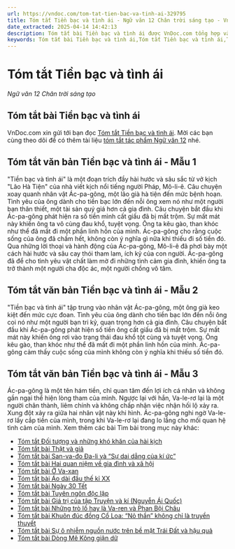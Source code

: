 ```yaml
---
url: https://vndoc.com/tom-tat-tien-bac-va-tinh-ai-329795
title: Tóm tắt Tiền bạc và tình ái - Ngữ văn 12 Chân trời sáng tạo - VnDoc.com
date_extracted: 2025-04-14 14:42:13
description: Tóm tắt bài Tiền bạc và tình ái được VnDoc.com tổng hợp và xin gửi tới bạn đọc cùng tham khảo nhé.
keywords: Tóm tắt bài Tiền bạc và tình ái,Tóm tắt Tiền bạc và tình ái,Tóm tắt văn bản Tiền bạc và tình ái,Tóm tắt tác phẩm Tiền bạc và tình ái,Tiền bạc và tình ái,Tóm tắt Tiền bạc và tình ái ngắn gọn,Tóm tắt Tiền bạc và tình ái ngắn nhất,ngữ văn 12,tóm tắt ngữ văn 12,tóm tắt ngữ văn 12 chân trời sáng tạo
---
```


# Tóm tắt Tiền bạc và tình ái
 _Ngữ văn 12 Chân trời sáng tạo_
## Tóm tắt bài Tiền bạc và tình ái
VnDoc.com xin gửi tới bạn đọc [Tóm tắt Tiền bạc và tình ái](<https://vndoc.com/tom-tat-tien-bac-va-tinh-ai-329795>). Mời các bạn cùng theo dõi để có thêm tài liệu [tóm tắt tác phẩm Ngữ văn 12](<https://vndoc.com/tom-tat-tac-pham-lop12>) nhé.
## Tóm tắt văn bản Tiền bạc và tình ái - Mẫu 1
"Tiền bạc và tình ái" là một đoạn trích đầy hài hước và sâu sắc từ vở kịch "Lão Hà Tiện" của nhà viết kịch nổi tiếng người Pháp, Mô-li-ê. Câu chuyện xoay quanh nhân vật Ác-pa-gông, một lão già hà tiện đến mức bệnh hoạn. Tình yêu của ông dành cho tiền bạc lớn đến nỗi ông xem nó như một người bạn thân thiết, một tài sản quý giá hơn cả gia đình. Câu chuyện bắt đầu khi Ác-pa-gông phát hiện ra số tiền mình cất giấu đã bị mất trộm. Sự mất mát này khiến ông ta vô cùng đau khổ, tuyệt vọng. Ông ta kêu gào, than khóc như thể đã mất đi một phần linh hồn của mình. Ác-pa-gông cho rằng cuộc sống của ông đã chấm hết, không còn ý nghĩa gì nữa khi thiếu đi số tiền đó. Qua những lời thoại và hành động của Ác-pa-gông, Mô-li-ê đã phơi bày một cách hài hước và sâu cay thói tham lam, ích kỷ của con người. Ác-pa-gông đã để cho tình yêu vật chất làm mờ đi những tình cảm gia đình, khiến ông ta trở thành một người cha độc ác, một người chồng vô tâm.
## Tóm tắt văn bản Tiền bạc và tình ái - Mẫu 2
"Tiền bạc và tình ái" tập trung vào nhân vật Ác-pa-gông, một ông già keo kiệt đến mức cực đoan. Tình yêu của ông dành cho tiền bạc lớn đến nỗi ông coi nó như một người bạn tri kỷ, quan trọng hơn cả gia đình. Câu chuyện bắt đầu khi Ác-pa-gông phát hiện số tiền ông cất giấu đã bị mất trộm. Sự mất mát này khiến ông rơi vào trạng thái đau khổ tột cùng và tuyệt vọng. Ông kêu gào, than khóc như thể đã mất đi một phần linh hồn của mình. Ác-pa-gông cảm thấy cuộc sống của mình không còn ý nghĩa khi thiếu số tiền đó.
## Tóm tắt văn bản Tiền bạc và tình ái - Mẫu 3
Ác-pa-gông là một tên hám tiền, chỉ quan tâm đến lợi ích cá nhân và không gần ngại thể hiện lòng tham của mình. Ngược lại với hắn, Va-le-rơ lại là một người chân thành, liêm chính và không chấp nhận việc nhận hối lộ xảy ra. Xung đột xảy ra giữa hai nhân vật này khi hình. Ác-pa-gông nghi ngờ Va-le-rơ lấy cắp tiền của mình, trong khi Va-le-rơ lại đang lo lắng cho mối quan hệ tình cảm của mình.
Xem thêm các bài Tìm bài trong mục này khác:
  * [Tóm tắt Đối tượng và những khó khăn của hài kịch](</tom-tat-doi-tuong-va-nhung-kho-khan-cua-hai-kich-329796>)
  * [Tóm tắt bài Thật và giả](</tom-tat-bai-that-va-gia-333300>)
  * [Tóm tắt bài San-va-đo Đa-li và “Sự dai dẳng của kí ức”](</tom-tat-bai-san-va-do-da-li-va-su-dai-dang-cua-ki-uc-333301>)
  * [Tóm tắt bài Hai quan niệm về gia đình và xã hội](</tom-tat-bai-hai-quan-niem-ve-gia-dinh-va-xa-hoi-333303>)
  * [Tóm tắt bài Ở Va-xan](</tom-tat-bai-o-va-xan-333304>)
  * [Tóm tắt bài Áo dài đầu thế kỉ XX](</tom-tat-bai-ao-dai-dau-the-ki-xx-333305>)
  * [Tóm tắt bài Ngày 30 Tết](</tom-tat-bai-ngay-30-tet-333315>)
  * [Tóm tắt bài Tuyên ngôn độc lập](</tom-tat-bai-tuyen-ngon-doc-lap-ctst-333324>)
  * [Tóm tắt bài Giá trị của tập Truyện và kí \(Nguyễn Ái Quốc\)](</tom-tat-bai-gia-tri-cua-tap-truyen-va-ki-nguyen-ai-quoc-333326>)
  * [Tóm tắt bài Những trò lố hay là Va-ren và Phan Bội Châu](</tom-tat-bai-nhung-tro-lo-hay-la-va-ren-va-phan-boi-chau-ctst-333328>)
  * [Tóm tắt bài Khuôn đúc đồng Cổ Loa: “Nỏ thần” không chỉ là truyền thuyết](</tom-tat-bai-khuon-duc-dong-co-loa-no-than-khong-chi-la-truyen-thuyet-333333>)
  * [Tóm tắt bài Sự ô nhiễm nguồn nước trên bề mặt Trái Đất và hậu quả](</tom-tat-bai-su-o-nhiem-nguon-nuoc-tren-be-mat-trai-dat-va-hau-qua-333334>)
  * [Tóm tắt bài Dòng Mê Kông giận dữ](</tom-tat-bai-dong-me-kong-gian-du-333336>)

